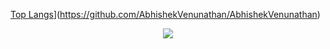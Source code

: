 [Top Langs](https://github-readme-stats.vercel.app/api/top-langs/?username=AbhishekVenunathan)](https://github.com/AbhishekVenunathan/AbhishekVenunathan)

<p align="center" href="https://github.com/anuraghazra/github-readme-stats">
  <img src="https://github-readme-stats.vercel.app/api?username=AbhishekVenunathan&show_icons=true&custom_title=GitHub%20Stats&bg_color=141414&title_color=FFD300&icon_color=FFD300&text_color=F5F5F5&border_color=FFD300&count_private=true&include_all_commits=true&cache_seconds=86400" />
</p>

<!--
**AbhishekVenunathan/AbhishekVenunathan** is a ✨ _special_ ✨ repository because its `README.md` (this file) appears on your GitHub profile.

Here are some ideas to get you started:

- 🔭 I’m currently working on ...
- 🌱 I’m currently learning ...
- 👯 I’m looking to collaborate on ...
- 🤔 I’m looking for help with ...
- 💬 Ask me about ...
- 📫 How to reach me: ...
- 😄 Pronouns: ...
- ⚡ Fun fact: ...
-->
